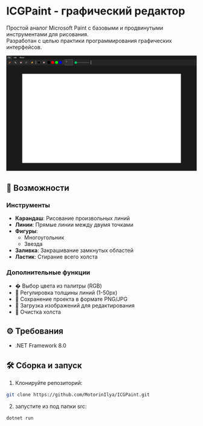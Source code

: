 # ICGPaint - графический редактор

Простой аналог Microsoft Paint с базовыми и продвинутыми инструментами для рисования.  
Разработан с целью практики программирования графических интерфейсов.

![Пример интерфейса](Assets/image.png) <!-- Замените на реальный скриншот -->

## 🎨 Возможности

### Инструменты
- **Карандаш**: Рисование произвольных линий
- **Линии**: Прямые линии между двумя точками
- **Фигуры**: 
  - Многоугольник
  - Звезда
- **Заливка**: Закрашивание замкнутых областей
- **Ластик**: Стирание всего холста

### Дополнительные функции
- � Выбор цвета из палитры (RGB)
- 📏 Регулировка толщины линий (1-50px)
- 💾 Сохранение проекта в формате PNG/JPG
- 📂 Загрузка изображений для редактирования
- 🧹 Очистка холста

## ⚙️ Требования
- .NET Framework 8.0

## 🛠 Сборка и запуск

1. Клонируйте репозиторий:
```bash
git clone https://github.com/MotorinIlya/ICGPaint.git
```
2. запустите из под папки src:
```bash
dotnet run
```
